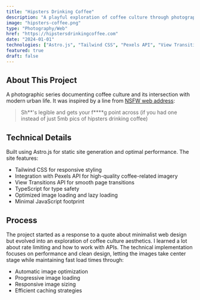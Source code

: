 ```yaml
---
title: "Hipsters Drinking Coffee"
description: "A playful exploration of coffee culture through photography"
image: "hipsters-coffee.png"
type: "Photography/Web"
href: "https://hipstersdrinkingcoffee.com"
date: "2024-01-01"
technologies: ["Astro.js", "Tailwind CSS", "Pexels API", "View Transitions API", "TypeScript"]
featured: true
draft: false
---
```


## About This Project

A photographic series documenting coffee culture and its intersection with modern urban life. It was inspired by a line from [NSFW web address](https://motherfuckingwebsite.com/):

> Sh**'s legible and gets your f****g point across (if you had one instead of just 5mb pics of hipsters drinking coffee)

## Technical Details

Built using Astro.js for static site generation and optimal performance. The site features:

- Tailwind CSS for responsive styling
- Integration with Pexels API for high-quality coffee-related imagery
- View Transitions API for smooth page transitions
- TypeScript for type safety
- Optimized image loading and lazy loading
- Minimal JavaScript footprint

## Process

The project started as a response to a quote about minimalist web design but evolved into an exploration of coffee culture aesthetics. I learned a lot about rate limiting and how to work with APIs. The technical implementation focuses on performance and clean design, letting the images take center stage while maintaining fast load times through:

- Automatic image optimization
- Progressive image loading
- Responsive image sizing
- Efficient caching strategies
